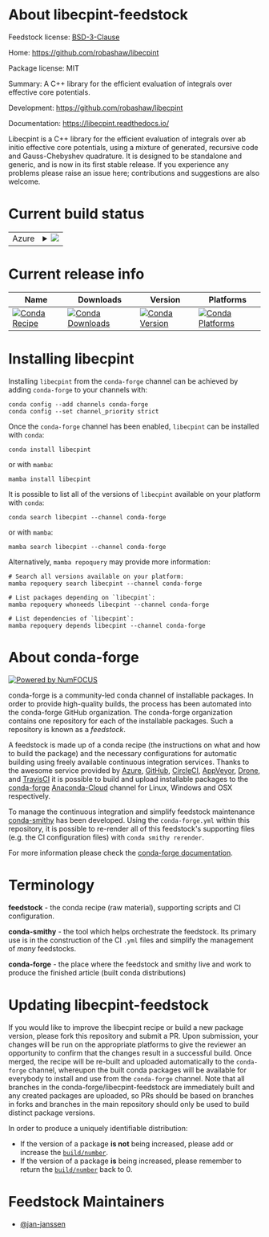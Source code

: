 About libecpint-feedstock
=========================

Feedstock license: [BSD-3-Clause](https://github.com/conda-forge/libecpint-feedstock/blob/main/LICENSE.txt)

Home: https://github.com/robashaw/libecpint

Package license: MIT

Summary: A C++ library for the efficient evaluation of integrals over effective core potentials.

Development: https://github.com/robashaw/libecpint

Documentation: https://libecpint.readthedocs.io/

Libecpint is a C++ library for the efficient evaluation of integrals
over ab initio effective core potentials, using a mixture of
generated, recursive code and Gauss-Chebyshev quadrature. It is
designed to be standalone and generic, and is now in its first stable
release. If you experience any problems please raise an issue here;
contributions and suggestions are also welcome.


Current build status
====================


<table>
    
  <tr>
    <td>Azure</td>
    <td>
      <details>
        <summary>
          <a href="https://dev.azure.com/conda-forge/feedstock-builds/_build/latest?definitionId=14721&branchName=main">
            <img src="https://dev.azure.com/conda-forge/feedstock-builds/_apis/build/status/libecpint-feedstock?branchName=main">
          </a>
        </summary>
        <table>
          <thead><tr><th>Variant</th><th>Status</th></tr></thead>
          <tbody><tr>
              <td>linux_64</td>
              <td>
                <a href="https://dev.azure.com/conda-forge/feedstock-builds/_build/latest?definitionId=14721&branchName=main">
                  <img src="https://dev.azure.com/conda-forge/feedstock-builds/_apis/build/status/libecpint-feedstock?branchName=main&jobName=linux&configuration=linux%20linux_64_" alt="variant">
                </a>
              </td>
            </tr><tr>
              <td>osx_64</td>
              <td>
                <a href="https://dev.azure.com/conda-forge/feedstock-builds/_build/latest?definitionId=14721&branchName=main">
                  <img src="https://dev.azure.com/conda-forge/feedstock-builds/_apis/build/status/libecpint-feedstock?branchName=main&jobName=osx&configuration=osx%20osx_64_" alt="variant">
                </a>
              </td>
            </tr><tr>
              <td>osx_arm64</td>
              <td>
                <a href="https://dev.azure.com/conda-forge/feedstock-builds/_build/latest?definitionId=14721&branchName=main">
                  <img src="https://dev.azure.com/conda-forge/feedstock-builds/_apis/build/status/libecpint-feedstock?branchName=main&jobName=osx&configuration=osx%20osx_arm64_" alt="variant">
                </a>
              </td>
            </tr><tr>
              <td>win_64</td>
              <td>
                <a href="https://dev.azure.com/conda-forge/feedstock-builds/_build/latest?definitionId=14721&branchName=main">
                  <img src="https://dev.azure.com/conda-forge/feedstock-builds/_apis/build/status/libecpint-feedstock?branchName=main&jobName=win&configuration=win%20win_64_" alt="variant">
                </a>
              </td>
            </tr>
          </tbody>
        </table>
      </details>
    </td>
  </tr>
</table>

Current release info
====================

| Name | Downloads | Version | Platforms |
| --- | --- | --- | --- |
| [![Conda Recipe](https://img.shields.io/badge/recipe-libecpint-green.svg)](https://anaconda.org/conda-forge/libecpint) | [![Conda Downloads](https://img.shields.io/conda/dn/conda-forge/libecpint.svg)](https://anaconda.org/conda-forge/libecpint) | [![Conda Version](https://img.shields.io/conda/vn/conda-forge/libecpint.svg)](https://anaconda.org/conda-forge/libecpint) | [![Conda Platforms](https://img.shields.io/conda/pn/conda-forge/libecpint.svg)](https://anaconda.org/conda-forge/libecpint) |

Installing libecpint
====================

Installing `libecpint` from the `conda-forge` channel can be achieved by adding `conda-forge` to your channels with:

```
conda config --add channels conda-forge
conda config --set channel_priority strict
```

Once the `conda-forge` channel has been enabled, `libecpint` can be installed with `conda`:

```
conda install libecpint
```

or with `mamba`:

```
mamba install libecpint
```

It is possible to list all of the versions of `libecpint` available on your platform with `conda`:

```
conda search libecpint --channel conda-forge
```

or with `mamba`:

```
mamba search libecpint --channel conda-forge
```

Alternatively, `mamba repoquery` may provide more information:

```
# Search all versions available on your platform:
mamba repoquery search libecpint --channel conda-forge

# List packages depending on `libecpint`:
mamba repoquery whoneeds libecpint --channel conda-forge

# List dependencies of `libecpint`:
mamba repoquery depends libecpint --channel conda-forge
```


About conda-forge
=================

[![Powered by
NumFOCUS](https://img.shields.io/badge/powered%20by-NumFOCUS-orange.svg?style=flat&colorA=E1523D&colorB=007D8A)](https://numfocus.org)

conda-forge is a community-led conda channel of installable packages.
In order to provide high-quality builds, the process has been automated into the
conda-forge GitHub organization. The conda-forge organization contains one repository
for each of the installable packages. Such a repository is known as a *feedstock*.

A feedstock is made up of a conda recipe (the instructions on what and how to build
the package) and the necessary configurations for automatic building using freely
available continuous integration services. Thanks to the awesome service provided by
[Azure](https://azure.microsoft.com/en-us/services/devops/), [GitHub](https://github.com/),
[CircleCI](https://circleci.com/), [AppVeyor](https://www.appveyor.com/),
[Drone](https://cloud.drone.io/welcome), and [TravisCI](https://travis-ci.com/)
it is possible to build and upload installable packages to the
[conda-forge](https://anaconda.org/conda-forge) [Anaconda-Cloud](https://anaconda.org/)
channel for Linux, Windows and OSX respectively.

To manage the continuous integration and simplify feedstock maintenance
[conda-smithy](https://github.com/conda-forge/conda-smithy) has been developed.
Using the ``conda-forge.yml`` within this repository, it is possible to re-render all of
this feedstock's supporting files (e.g. the CI configuration files) with ``conda smithy rerender``.

For more information please check the [conda-forge documentation](https://conda-forge.org/docs/).

Terminology
===========

**feedstock** - the conda recipe (raw material), supporting scripts and CI configuration.

**conda-smithy** - the tool which helps orchestrate the feedstock.
                   Its primary use is in the construction of the CI ``.yml`` files
                   and simplify the management of *many* feedstocks.

**conda-forge** - the place where the feedstock and smithy live and work to
                  produce the finished article (built conda distributions)


Updating libecpint-feedstock
============================

If you would like to improve the libecpint recipe or build a new
package version, please fork this repository and submit a PR. Upon submission,
your changes will be run on the appropriate platforms to give the reviewer an
opportunity to confirm that the changes result in a successful build. Once
merged, the recipe will be re-built and uploaded automatically to the
`conda-forge` channel, whereupon the built conda packages will be available for
everybody to install and use from the `conda-forge` channel.
Note that all branches in the conda-forge/libecpint-feedstock are
immediately built and any created packages are uploaded, so PRs should be based
on branches in forks and branches in the main repository should only be used to
build distinct package versions.

In order to produce a uniquely identifiable distribution:
 * If the version of a package **is not** being increased, please add or increase
   the [``build/number``](https://docs.conda.io/projects/conda-build/en/latest/resources/define-metadata.html#build-number-and-string).
 * If the version of a package **is** being increased, please remember to return
   the [``build/number``](https://docs.conda.io/projects/conda-build/en/latest/resources/define-metadata.html#build-number-and-string)
   back to 0.

Feedstock Maintainers
=====================

* [@jan-janssen](https://github.com/jan-janssen/)

